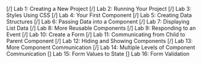 [/] Lab 1: Creating a New Project
[/] Lab 2: Running Your Project
[/] Lab 3: Styles Using CSS
[/] Lab 4: Your First Component
[/] Lab 5: Creating Data Structures
[/] Lab 6: Passing Data into a Component
[/] Lab 7: Displaying List Data
[/] Lab 8: More Reusable Components
[/] Lab 9: Responding to an Event
[/] Lab 10: Create a Form
[/] Lab 11: Communicating from Child to Parent Component
[/] Lab 12: Hiding and Showing Components
[/] Lab 13: More Component Communication
[/] Lab 14: Multiple Levels of Component Communication
[] Lab 15: Form Values to State
[] Lab 16: Form Validation